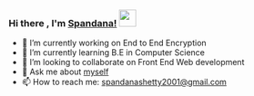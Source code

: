 ### Hi there , I'm [Spandana!](https://spandana1401.github.io) <img src="https://raw.githubusercontent.com/MartinHeinz/MartinHeinz/master/wave.gif" height ="30px" width="30px">

<!--
**spandana1401/spandana1401** is a ✨ _special_ ✨ repository because its `README.md` (this file) appears on your GitHub profile.

Here are some ideas to get you started:
-->
- 🔭 I’m currently working on End to End Encryption
- 🌱 I’m currently learning B.E in Computer Science
- 👯 I’m looking to collaborate on Front End Web development
- 💬 Ask me about [myself](https://spandana1401.github.io/)
- 📫 How to reach me: spandanashetty2001@gmail.com


